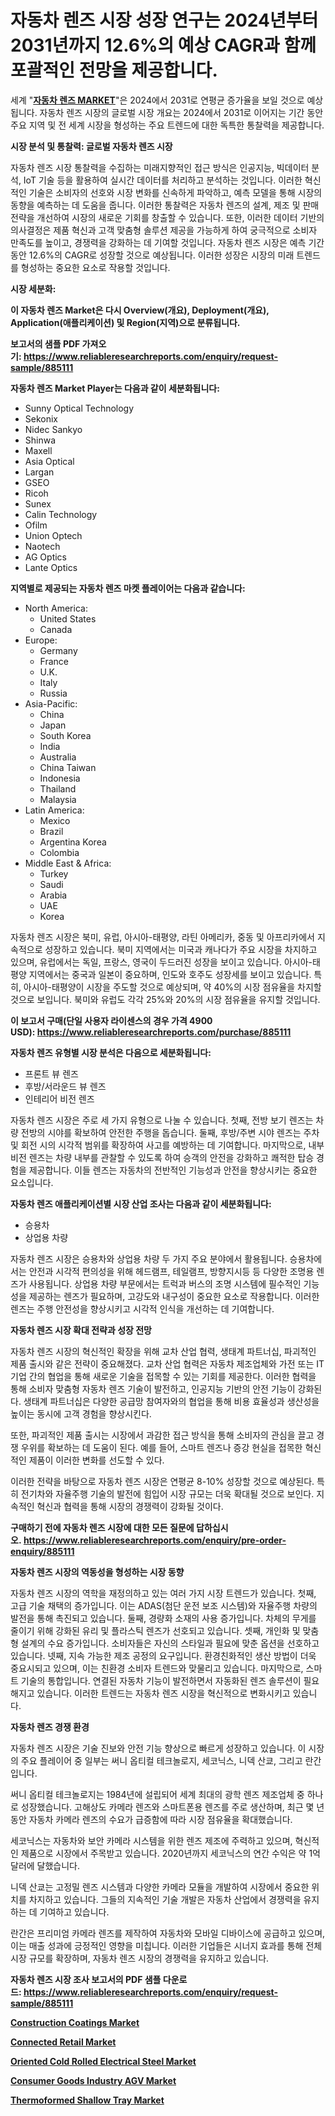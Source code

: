 <p><h1>자동차 렌즈 시장 성장 연구는 2024년부터 2031년까지 12.6%의 예상 CAGR과 함께 포괄적인 전망을 제공합니다.</h1></p><p>세계 "<strong><a href="https://www.reliableresearchreports.com/automotive-lens-r885111?utm_campaign=105&utm_medium=8&utm_source=Github&utm_content=ia&utm_term=03122024&utm_id=automotive-lens">자동차 렌즈 MARKET</a></strong>"은 2024에서 2031로 연평균 증가율을 보일 것으로 예상됩니다. 자동차 렌즈 시장의 글로벌 시장 개요는 2024에서 2031로 이어지는 기간 동안 주요 지역 및 전 세계 시장을 형성하는 주요 트렌드에 대한 독특한 통찰력을 제공합니다.</p>
<p><strong>시장 분석 및 통찰력: 글로벌 자동차 렌즈 시장</strong></p>
<p><p>자동차 렌즈 시장 통찰력을 수집하는 미래지향적인 접근 방식은 인공지능, 빅데이터 분석, IoT 기술 등을 활용하여 실시간 데이터를 처리하고 분석하는 것입니다. 이러한 혁신적인 기술은 소비자의 선호와 시장 변화를 신속하게 파악하고, 예측 모델을 통해 시장의 동향을 예측하는 데 도움을 줍니다. 이러한 통찰력은 자동차 렌즈의 설계, 제조 및 판매 전략을 개선하여 시장의 새로운 기회를 창출할 수 있습니다. 또한, 이러한 데이터 기반의 의사결정은 제품 혁신과 고객 맞춤형 솔루션 제공을 가능하게 하여 궁극적으로 소비자 만족도를 높이고, 경쟁력을 강화하는 데 기여할 것입니다. 자동차 렌즈 시장은 예측 기간 동안 12.6%의 CAGR로 성장할 것으로 예상됩니다. 이러한 성장은 시장의 미래 트렌드를 형성하는 중요한 요소로 작용할 것입니다.</p><a href="%7CAUTHORITHY_DOMAIN_URL%7C?utm_campaign=105&utm_medium=8&utm_source=Github&utm_content=ia&utm_term=03122024&utm_id=automotive-lens"></a></p>
<p><strong>시장 세분화:</strong></p>
<p><strong>이 자동차 렌즈 Market은 다시 Overview(개요), Deployment(개요), Application(애플리케이션) 및 Region(지역)으로 분류됩니다.</strong></p>
<p><strong>보고서의 샘플 PDF 가져오기:&nbsp;<a href="https://www.reliableresearchreports.com/enquiry/request-sample/885111?utm_campaign=105&utm_medium=8&utm_source=Github&utm_content=ia&utm_term=03122024&utm_id=automotive-lens">https://www.reliableresearchreports.com/enquiry/request-sample/885111</a></strong><strong></strong></p>
<p><strong>자동차 렌즈 Market Player는 다음과 같이 세분화됩니다:</strong></p>
<p><ul><li>Sunny Optical Technology</li><li>Sekonix</li><li>Nidec Sankyo</li><li>Shinwa</li><li>Maxell</li><li>Asia Optical</li><li>Largan</li><li>GSEO</li><li>Ricoh</li><li>Sunex</li><li>Calin Technology</li><li>Ofilm</li><li>Union Optech</li><li>Naotech</li><li>AG Optics</li><li>Lante Optics</li></ul></p>
<p><strong>지역별로 제공되는 자동차 렌즈 마켓 플레이어는 다음과 같습니다:</strong></p>
<p><ul>
    <li>
        North America:
        <ul>
            <li>United States</li>
            <li>Canada</li>
        </ul>
    </li>
    <li>
        Europe:
        <ul>
            <li>Germany</li>
            <li>France</li>
            <li>U.K.</li>
            <li>Italy</li>
            <li>Russia</li>
        </ul>
    </li>
    <li>
        Asia-Pacific:
        <ul>
            <li>China</li>
            <li>Japan</li>
            <li>South Korea</li>
            <li>India</li>
            <li>Australia</li>
            <li>China Taiwan</li>
            <li>Indonesia</li>
            <li>Thailand</li>
            <li>Malaysia</li>
        </ul>
    </li>
    <li>
        Latin America:
        <ul>
            <li>Mexico</li>
            <li>Brazil</li>
            <li>Argentina Korea</li>
            <li>Colombia</li>
        </ul>
    </li>
    <li>
        Middle East & Africa:
        <ul>
            <li>Turkey</li>
            <li>Saudi</li>
            <li>Arabia</li>
            <li>UAE</li>
            <li>Korea</li>
        </ul>
    </li>
    </ul></p>
<p><p>자동차 렌즈 시장은 북미, 유럽, 아시아-태평양, 라틴 아메리카, 중동 및 아프리카에서 지속적으로 성장하고 있습니다. 북미 지역에서는 미국과 캐나다가 주요 시장을 차지하고 있으며, 유럽에서는 독일, 프랑스, 영국이 두드러진 성장을 보이고 있습니다. 아시아-태평양 지역에서는 중국과 일본이 중요하며, 인도와 호주도 성장세를 보이고 있습니다. 특히, 아시아-태평양이 시장을 주도할 것으로 예상되며, 약 40%의 시장 점유율을 차지할 것으로 보입니다. 북미와 유럽도 각각 25%와 20%의 시장 점유율을 유지할 것입니다.</p></p>
<p><strong>이 보고서 구매(단일 사용자 라이센스의 경우 가격 4900 USD):&nbsp;<a href="https://www.reliableresearchreports.com/purchase/885111?utm_campaign=105&utm_medium=8&utm_source=Github&utm_content=ia&utm_term=03122024&utm_id=automotive-lens">https://www.reliableresearchreports.com/purchase/885111</a></strong></p>
<p><strong>자동차 렌즈 유형별 시장 분석은 다음으로 세분화됩니다:</strong></p>
<p><ul><li>프론트 뷰 렌즈</li><li>후방/서라운드 뷰 렌즈</li><li>인테리어 비전 렌즈</li></ul></p>
<p><p>자동차 렌즈 시장은 주로 세 가지 유형으로 나눌 수 있습니다. 첫째, 전방 보기 렌즈는 차량 전방의 시야를 확보하여 안전한 주행을 돕습니다. 둘째, 후방/주변 시야 렌즈는 주차 및 회전 시의 시각적 범위를 확장하여 사고를 예방하는 데 기여합니다. 마지막으로, 내부 비전 렌즈는 차량 내부를 관찰할 수 있도록 하여 승객의 안전을 강화하고 쾌적한 탑승 경험을 제공합니다. 이들 렌즈는 자동차의 전반적인 기능성과 안전을 향상시키는 중요한 요소입니다.</p></p>
<p><strong>자동차 렌즈 애플리케이션별 시장 산업 조사는 다음과 같이 세분화됩니다:</strong></p>
<p><ul><li>승용차</li><li>상업용 차량</li></ul></p>
<p><p>자동차 렌즈 시장은 승용차와 상업용 차량 두 가지 주요 분야에서 활용됩니다. 승용차에서는 안전과 시각적 편의성을 위해 헤드램프, 테일램프, 방향지시등 등 다양한 조명용 렌즈가 사용됩니다. 상업용 차량 부문에서는 트럭과 버스의 조명 시스템에 필수적인 기능성을 제공하는 렌즈가 필요하며, 고강도와 내구성이 중요한 요소로 작용합니다. 이러한 렌즈는 주행 안전성을 향상시키고 시각적 인식을 개선하는 데 기여합니다.</p></p>
<p><strong>자동차 렌즈 시장 확대 전략과 성장 전망</strong></p>
<p><p>자동차 렌즈 시장의 혁신적인 확장을 위해 교차 산업 협력, 생태계 파트너십, 파괴적인 제품 출시와 같은 전략이 중요해졌다. 교차 산업 협력은 자동차 제조업체와 가전 또는 IT 기업 간의 협업을 통해 새로운 기술을 접목할 수 있는 기회를 제공한다. 이러한 협력을 통해 소비자 맞춤형 자동차 렌즈 기술이 발전하고, 인공지능 기반의 안전 기능이 강화된다. 생태계 파트너십은 다양한 공급망 참여자와의 협업을 통해 비용 효율성과 생산성을 높이는 동시에 고객 경험을 향상시킨다.</p><p>또한, 파괴적인 제품 출시는 시장에서 과감한 접근 방식을 통해 소비자의 관심을 끌고 경쟁 우위를 확보하는 데 도움이 된다. 예를 들어, 스마트 렌즈나 증강 현실을 접목한 혁신적인 제품이 이러한 변화를 선도할 수 있다.</p><p>이러한 전략을 바탕으로 자동차 렌즈 시장은 연평균 8-10% 성장할 것으로 예상된다. 특히 전기차와 자율주행 기술의 발전에 힘입어 시장 규모는 더욱 확대될 것으로 보인다. 지속적인 혁신과 협력을 통해 시장의 경쟁력이 강화될 것이다.</p></p>
<p><strong>구매하기 전에 자동차 렌즈 시장에 대한 모든 질문에 답하십시오.&nbsp;<a href="https://www.reliableresearchreports.com/enquiry/pre-order-enquiry/885111?utm_campaign=105&utm_medium=8&utm_source=Github&utm_content=ia&utm_term=03122024&utm_id=automotive-lens">https://www.reliableresearchreports.com/enquiry/pre-order-enquiry/885111</a></strong><strong></strong></p>
<p><strong>자동차 렌즈 시장의 역동성을 형성하는 시장 동향</strong></p>
<p><p>자동차 렌즈 시장의 역학을 재정의하고 있는 여러 가지 시장 트렌드가 있습니다. 첫째, 고급 기술 채택의 증가입니다. 이는 ADAS(첨단 운전 보조 시스템)와 자율주행 차량의 발전을 통해 촉진되고 있습니다. 둘째, 경량화 소재의 사용 증가입니다. 차체의 무게를 줄이기 위해 강화된 유리 및 플라스틱 렌즈가 선호되고 있습니다. 셋째, 개인화 및 맞춤형 설계의 수요 증가입니다. 소비자들은 자신의 스타일과 필요에 맞춘 옵션을 선호하고 있습니다. 넷째, 지속 가능한 제조 공정의 요구입니다. 환경친화적인 생산 방법이 더욱 중요시되고 있으며, 이는 친환경 소비자 트렌드와 맞물리고 있습니다. 마지막으로, 스마트 기술의 통합입니다. 연결된 자동차 기능이 발전하면서 자동화된 렌즈 솔루션이 필요해지고 있습니다. 이러한 트렌드는 자동차 렌즈 시장을 혁신적으로 변화시키고 있습니다.</p></p>
<p><strong>자동차 렌즈 경쟁 환경</strong></p>
<p><p>자동차 렌즈 시장은 기술 진보와 안전 기능 향상으로 빠르게 성장하고 있습니다. 이 시장의 주요 플레이어 중 일부는 써니 옵티컬 테크놀로지, 세코닉스, 니덱 산쿄, 그리고 란간입니다. </p><p>써니 옵티컬 테크놀로지는 1984년에 설립되어 세계 최대의 광학 렌즈 제조업체 중 하나로 성장했습니다. 고해상도 카메라 렌즈와 스마트폰용 렌즈를 주로 생산하며, 최근 몇 년 동안 자동차 카메라 렌즈의 수요가 급증함에 따라 시장 점유율을 확대했습니다.</p><p>세코닉스는 자동차와 보안 카메라 시스템을 위한 렌즈 제조에 주력하고 있으며, 혁신적인 제품으로 시장에서 주목받고 있습니다. 2020년까지 세코닉스의 연간 수익은 약 1억 달러에 달했습니다.</p><p>니덱 산쿄는 고정밀 렌즈 시스템과 다양한 카메라 모듈을 개발하여 시장에서 중요한 위치를 차지하고 있습니다. 그들의 지속적인 기술 개발은 자동차 산업에서 경쟁력을 유지하는 데 기여하고 있습니다.</p><p>란간은 프리미엄 카메라 렌즈를 제작하여 자동차와 모바일 디바이스에 공급하고 있으며, 이는 매출 성과에 긍정적인 영향을 미칩니다. 이러한 기업들은 시너지 효과를 통해 전체 시장 규모를 확장하며, 자동차 렌즈 시장의 경쟁력을 유지하고 있습니다.</p></p>
<p><strong>자동차 렌즈 시장 조사 보고서의 PDF 샘플 다운로드:&nbsp;<a href="https://www.reliableresearchreports.com/enquiry/request-sample/885111?utm_campaign=105&utm_medium=8&utm_source=Github&utm_content=ia&utm_term=03122024&utm_id=automotive-lens">https://www.reliableresearchreports.com/enquiry/request-sample/885111</a></strong></p>
<p><strong><p><a href="https://www.linkedin.com/pulse/experts-forecast-significant-growth-construction-coatings-dxsle?utm_campaign=105&utm_medium=8&utm_source=Github&utm_content=ia&utm_term=03122024&utm_id=automotive-lens">Construction Coatings Market</a></p><p><a href="https://www.linkedin.com/pulse/market-leaders-laggards-global-connected-retail-trends-huihe?utm_campaign=105&utm_medium=8&utm_source=Github&utm_content=ia&utm_term=03122024&utm_id=automotive-lens">Connected Retail Market</a></p><p><a href="https://github.com/arionmp/Market-Research-Report-List-5/blob/main/oriented-cold-rolled-electrical-steel-market.md?utm_campaign=105&utm_medium=8&utm_source=Github&utm_content=ia&utm_term=03122024&utm_id=automotive-lens">Oriented Cold Rolled Electrical Steel Market</a></p><p><a href="https://github.com/luckyshygirl/Market-Research-Report-List-7/blob/main/consumer-goods-industry-agv-market.md?utm_campaign=105&utm_medium=8&utm_source=Github&utm_content=ia&utm_term=03122024&utm_id=automotive-lens">Consumer Goods Industry AGV Market</a></p><p><a href="https://issuu.com/reportprime-2/docs/thermoformed-shallow-tray-market-size-2030.pptx?utm_campaign=105&utm_medium=8&utm_source=Github&utm_content=ia&utm_term=03122024&utm_id=automotive-lens">Thermoformed Shallow Tray Market</a></p></strong></p>